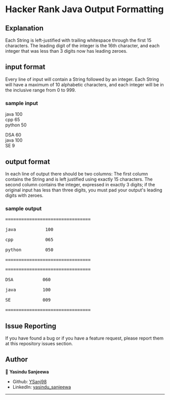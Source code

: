 # Hacker Rank Java Output Formatting

## Explanation
Each String is left-justified with trailing whitespace through the first 15  characters. The leading digit of the integer is the
16th character, and each integer that was less than 3 digits now has leading zeroes.

## input format
Every line of input will contain a String followed by an integer.
Each String will have a maximum of 10 alphabetic characters, and each integer will be in the inclusive range from 0 to 999.

### sample input 
java 100<br />
cpp 65<br />
python 50

DSA 60<br />
java 100<br />
SE 9

## output format
In each line of output there should be two columns:
The first column contains the String and is left justified using exactly 15 characters.
The second column contains the integer, expressed in exactly 3 digits; if the original input has less than three digits, you must pad your output's leading digits with zeroes.

### sample output 





<pre>
================================<br />
java           100<br />
cpp            065<br />
python         050<br />
================================
</pre>


<pre>
================================<br />
DSA           060<br />
java          100<br />
SE            009<br />
================================
</pre>


## Issue Reporting

If you have found a bug or if you have a feature request, please report them at this repository issues section.

## Author


👤 **Yasindu Sanjeewa**

-   Github: [YSanj98](https://github.com/YSanj98)
-   LinkedIn: [yasindu_sanjeewa](https://www.linkedin.com/in/yasindu-sanjeewa-a79783202)
---


